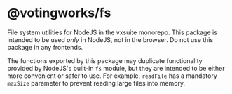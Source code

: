 # @votingworks/fs

File system utilities for NodeJS in the vxsuite monorepo. This package is
intended to be used _only_ in NodeJS, not in the browser. Do not use this
package in any frontends.

The functions exported by this package may duplicate functionality provided by
NodeJS's built-in `fs` module, but they are intended to be either more
convenient or safer to use. For example, `readFile` has a mandatory `maxSize`
parameter to prevent reading large files into memory.
